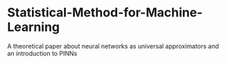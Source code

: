 # Statistical-Method-for-Machine-Learning
A theoretical paper about neural networks as universal approximators and an
introduction to PINNs
